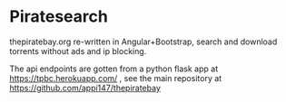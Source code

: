 # Piratesearch

thepiratebay.org re-written in Angular+Bootstrap, search and download torrents without ads and ip blocking.

The api endpoints are gotten from a python flask app at https://tpbc.herokuapp.com/ , see the main repository at https://github.com/appi147/thepiratebay
